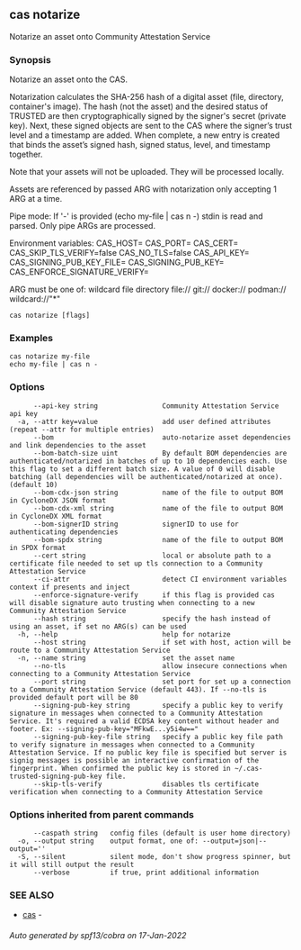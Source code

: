 ## cas notarize

Notarize an asset onto Community Attestation Service

### Synopsis


Notarize an asset onto the CAS.

Notarization calculates the SHA-256 hash of a digital asset
(file, directory, container's image).
The hash (not the asset) and the desired status of TRUSTED are then
cryptographically signed by the signer's secret (private key).
Next, these signed objects are sent to the CAS where the signer’s
trust level and a timestamp are added.
When complete, a new entry is created that binds the asset’s
signed hash, signed status, level, and timestamp together.

Note that your assets will not be uploaded. They will be processed locally.

Assets are referenced by passed ARG with notarization only accepting
1 ARG at a time.

Pipe mode:
If '-' is provided (echo my-file | cas n -) stdin is read and parsed. Only pipe ARGs are processed.

Environment variables:
CAS_HOST=
CAS_PORT=
CAS_CERT=
CAS_SKIP_TLS_VERIFY=false
CAS_NO_TLS=false
CAS_API_KEY=
CAS_SIGNING_PUB_KEY_FILE=
CAS_SIGNING_PUB_KEY=
CAS_ENFORCE_SIGNATURE_VERIFY=

ARG must be one of:
  wildcard
  file
  directory
  file://<file>
  git://<repository>
  docker://<image>
  podman://<image>
  wildcard://"*"


```
cas notarize [flags]
```

### Examples

```
cas notarize my-file
echo my-file | cas n -
```

### Options

```
      --api-key string                Community Attestation Service api key
  -a, --attr key=value                add user defined attributes (repeat --attr for multiple entries)
      --bom                           auto-notarize asset dependencies and link dependencies to the asset
      --bom-batch-size uint           By default BOM dependencies are authenticated/notarized in batches of up to 10 dependencies each. Use this flag to set a different batch size. A value of 0 will disable batching (all dependencies will be authenticated/notarized at once). (default 10)
      --bom-cdx-json string           name of the file to output BOM in CycloneDX JSON format
      --bom-cdx-xml string            name of the file to output BOM in CycloneDX XML format
      --bom-signerID string           signerID to use for authenticating dependencies
      --bom-spdx string               name of the file to output BOM in SPDX format
      --cert string                   local or absolute path to a certificate file needed to set up tls connection to a Community Attestation Service
      --ci-attr                       detect CI environment variables context if presents and inject 
      --enforce-signature-verify      if this flag is provided cas will disable signature auto trusting when connecting to a new Community Attestation Service
      --hash string                   specify the hash instead of using an asset, if set no ARG(s) can be used
  -h, --help                          help for notarize
      --host string                   if set with host, action will be route to a Community Attestation Service
  -n, --name string                   set the asset name
      --no-tls                        allow insecure connections when connecting to a Community Attestation Service
      --port string                   set port for set up a connection to a Community Attestation Service (default 443). If --no-tls is provided default port will be 80
      --signing-pub-key string        specify a public key to verify signature in messages when connected to a Community Attestation Service. It's required a valid ECDSA key content without header and footer. Ex: --signing-pub-key="MFkwE...y5i4w=="
      --signing-pub-key-file string   specify a public key file path to verify signature in messages when connected to a Community Attestation Service. If no public key file is specified but server is signig messages is possible an interactive confirmation of the fingerprint. When confirmed the public key is stored in ~/.cas-trusted-signing-pub-key file.
      --skip-tls-verify               disables tls certificate verification when connecting to a Community Attestation Service
```

### Options inherited from parent commands

```
      --caspath string   config files (default is user home directory)
  -o, --output string    output format, one of: --output=json|--output=''
  -S, --silent           silent mode, don't show progress spinner, but it will still output the result
      --verbose          if true, print additional information
```

### SEE ALSO

* [cas](cas.md)	 - 

###### Auto generated by spf13/cobra on 17-Jan-2022
